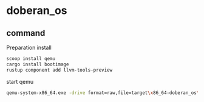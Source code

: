 # doberan_os

## command

Preparation install

```bash
scoop install qemu
cargo install bootimage
rustup component add llvm-tools-preview
```

start qemu

```bash
qemu-system-x86_64.exe -drive format=raw,file=target\x86_64-doberan_os\debug\bootimage-doberan_os.bin
```
